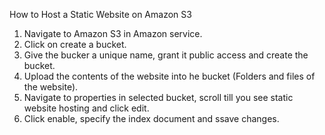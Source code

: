How to Host a Static Website on Amazon S3

1. Navigate to Amazon S3 in Amazon service.
2. Click on create a bucket.
3. Give the bucker a unique name, grant it public access and create the bucket.
4. Upload the contents of the website into he bucket (Folders and files of the website).
5. Navigate to properties in selected bucket, scroll till you see static website hosting and click edit. 
6. Click enable, specify the index document and ssave changes.
